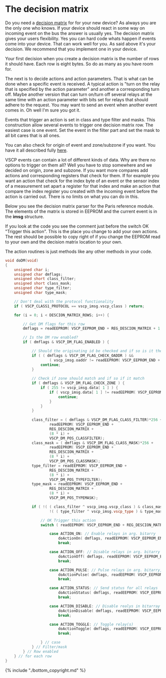 # The decision matrix

Do you need a [decision matrix](https://grodansparadis.gitbooks.io/the-vscp-specification/vscp_decision_matrix.html) for for your new device? As always you are the only one who knows. If your device should react in some way on incoming event on the bus the answer is usually yes. The decision matrix gives your users flexibility. Yes you can hard code whats happen if events come into your device. That can work well for you. As said above it's your decision. We recommend that you implement one in your device.

Your first decision when you create a decision matrix is the number of rows it should have. Each row is eight bytes. So do as many as you have room for. 

The next is to decide actions and action parameters. That is what can be done when a specific event is received.  A typical action is "turn on the relay that is specified by the action parameter" and another a corresponding turn off. Maybe another version that can turn on/turn off several relays at the same time with an action parameter with bits set for relays that should adhere to the request. You may want to send an event when another event comes in. Oh well I'm sure you got it.

Events that trigger an action is set in class and type filter and masks. This construction allow several events to trigger one decision matrix row. The easiest case is one event. Set the event in the filter part and set the mask to all bit cares that is all ones.

You can also check for origin of event and zone/subzone if you want. You have it all described fully [here](https://grodansparadis.gitbooks.io/the-vscp-specification/vscp_decision_matrix.html#the-model).

VSCP events can contain a lot of different kinds of data. Why are there no options to trigger on them all? Well you have to stop somewhere and we decided on origin, zone and subzone. If you want more compares add actions and corresponding registers that check for them. If for example you want an action that check for the index byte of an event or the sensor index of a measurement set apart a register for that index and make an action that compare the index register you created with the incoming event before the action is carried out. There is no limits on what you can do in this.

Below you see the decision matrix parser for the Paris reference module. The elements of the matrix is stored in EEPROM and the current event is in the **imsg** structure.

If you look at the code you see the comment just before the switch OK "Trigger this action". This is the place you change to add your own actions. The rest should be possible to copy right of if you change the EEPROM read to your own and the decision matrix location to your own.

The action routines is just methods like any other methods in your code.

```cpp
void doDM(void)
{
    unsigned char i;
    unsigned char dmflags;
    unsigned short class_filter;
    unsigned short class_mask;
    unsigned char type_filter;
    unsigned char type_mask;

    // Don't deal with the protocol functionality
    if ( VSCP_CLASS1_PROTOCOL == vscp_imsg.vscp_class ) return;

    for (i = 0; i < DESCION_MATRIX_ROWS; i++) {

        // Get DM flags for this row
        dmflags = readEEPROM( VSCP_EEPROM_END + REG_DESCION_MATRIX + 1 + (8 * i) );

        // Is the DM row enabled?
        if ( dmflags & VSCP_DM_FLAG_ENABLED ) {

            // Should the originating id be checked and if so is it the same?
            if ( ( dmflags & VSCP_DM_FLAG_CHECK_OADDR ) &&
                    ( vscp_imsg.oaddr != readEEPROM( VSCP_EEPROM_END + REG_DESCION_MATRIX + (8 * i) ) ) ) {
                continue;
            }
            
            // Check if zone should match and if so if it match
            if ( dmflags & VSCP_DM_FLAG_CHECK_ZONE ) {
                if ( 255 != vscp_imsg.data[ 1 ] ) {
                    if ( vscp_imsg.data[ 1 ] != readEEPROM( VSCP_EEPROM_END + REG_RELAY_ZONE ) ) {
                        continue;
                    }
                }
            }
            
            class_filter = ( dmflags & VSCP_DM_FLAG_CLASS_FILTER)*256 +
                    readEEPROM( VSCP_EEPROM_END +
                    REG_DESCION_MATRIX +
                    (8 * i) +
                    VSCP_DM_POS_CLASSFILTER);
            class_mask = ( dmflags & VSCP_DM_FLAG_CLASS_MASK)*256 +
                    readEEPROM( VSCP_EEPROM_END +
                    REG_DESCION_MATRIX +
                    (8 * i) +
                    VSCP_DM_POS_CLASSMASK);
            type_filter = readEEPROM( VSCP_EEPROM_END +
                    REG_DESCION_MATRIX +
                    (8 * i) +
                    VSCP_DM_POS_TYPEFILTER);
            type_mask = readEEPROM( VSCP_EEPROM_END +
                    REG_DESCION_MATRIX +
                    (8 * i) +
                    VSCP_DM_POS_TYPEMASK);

            if ( !( ( class_filter ^ vscp_imsg.vscp_class ) & class_mask ) &&
                    !( ( type_filter ^ vscp_imsg.vscp_type ) & type_mask ) ) {

                // OK Trigger this action
                switch ( readEEPROM( VSCP_EEPROM_END + REG_DESCION_MATRIX + (8 * i) + VSCP_DM_POS_ACTION ) ) {

                    case ACTION_ON: // Enable relays in arg. bitarry
                        doActionOn( dmflags, readEEPROM( VSCP_EEPROM_END + REG_DESCION_MATRIX + (8 * i) + VSCP_DM_POS_ACTIONPARAM ) );
                        break;

                    case ACTION_OFF: // Disable relays in arg. bitarry
                        doActionOff( dmflags, readEEPROM( VSCP_EEPROM_END + REG_DESCION_MATRIX + (8 * i) + VSCP_DM_POS_ACTIONPARAM ) );
                        break;

                    case ACTION_PULSE: // Pulse relays in arg. bitarry, zone, subzone
                        doActionPulse( dmflags, readEEPROM( VSCP_EEPROM_END + REG_DESCION_MATRIX + (8 * i) + VSCP_DM_POS_ACTIONPARAM ) );
                        break;

                    case ACTION_STATUS: // Send status for all relays
                        doActionStatus( dmflags, readEEPROM( VSCP_EEPROM_END + REG_DESCION_MATRIX + (8 * i) + VSCP_DM_POS_ACTIONPARAM ) );
                        break;

                    case ACTION_DISABLE: // Disable realys in bitarray
                        doActionDisable( dmflags, readEEPROM( VSCP_EEPROM_END + REG_DESCION_MATRIX + (8 * i) + VSCP_DM_POS_ACTIONPARAM ) );
                        break;

                    case ACTION_TOGGLE: // Toggle relay(s)
                        doActionToggle( dmflags, readEEPROM( VSCP_EEPROM_END + REG_DESCION_MATRIX + (8 * i) + VSCP_DM_POS_ACTIONPARAM ) );
                        break;

                } // case
            } // Filter/mask
        } // Row enabled
    } // for each row
}
```


{% include "./bottom_copyright.md" %}
